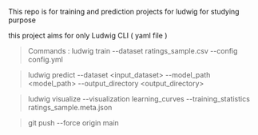 This repo is for training and prediction projects for ludwig for studying purpose 

this project aims for only Ludwig CLI ( yaml file )

> Commands : ludwig train --dataset ratings_sample.csv --config config.yml

>  ludwig predict --dataset <input_dataset> --model_path <model_path> --output_directory <output_directory>


> ludwig visualize --visualization learning_curves --training_statistics ratings_sample.meta.json


>git push --force origin main